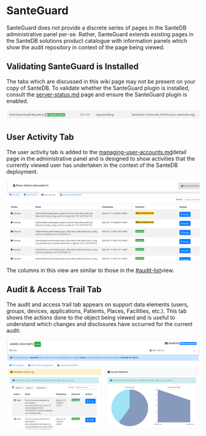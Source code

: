 # SanteGuard

SanteGuard does not provide a discrete series of pages in the SanteDB administrative panel per-se. Rather, SanteGuard extends existing pages in the SanteDB solutions product catalogue with information panels which show the audit repository in context of the page being viewed.

## Validating SanteGuard is Installed

The tabs which are discussed in this wiki page may not be present on your copy of SanteDB. To validate whether the SanteGuard plugin is installed, consult the [server-status.md](../operations/cdr-administration/santedb-administration-panel/system-administration/server-status.md "mention") page and ensure the SanteGuard plugin is enabled.

![](<../.gitbook/assets/image (418).png>)

## User Activity Tab

The user activity tab is added to the [managing-user-accounts.md](../operations/cdr-administration/santedb-administration-panel/security-administration/managing-user-accounts.md "mention")detail page in the administrative panel and is designed to show activities that the currently viewed user has undertaken in the context of the SanteDB deployment.

![](<../.gitbook/assets/image (428).png>)

The columns in this view are similar to those in the [#audit-list](../operations/cdr-administration/santedb-administration-panel/security-administration/reviewing-audits.md#audit-list "mention")view.&#x20;

## Audit & Access Trail Tab&#x20;

The audit and access trail tab appears on support data elements (users, groups, devices, applications, Patients, Places, Facilities, etc.). This tab shows the actions done to the object being viewed and is useful to understand which changes and disclosures have occurred for the current audit:

![](<../.gitbook/assets/image (456).png>)
